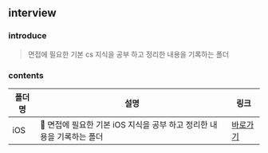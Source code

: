 ## interview

### introduce
> 면접에 필요한 기본 cs 지식을 공부 하고 정리한 내용을 기록하는 폴더

### contents
|폴더명|설명|링크|
|------|---|---|
|iOS|🍎 면접에 필요한 기본 iOS 지식을 공부 하고 정리한 내용을 기록하는 폴더|[바로가기](https://github.com/JeaSungLEE/iOSInterviewquestions)|
